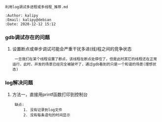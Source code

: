 ```
利用log调试多进程或多线程_推荐.md

:Author: kalipy
:Email: kalipy@debian
:Date: 2020-12-12 15:12
```

### gdb调试存在的问题

1. 设置断点或单步调试可能会严重干扰多进(线)程之间的竞争状态
        
        一旦我们在某个线程设置了断点，该线程在断点处停住了，但是此时其它的线程还在正常运行，此时，并发的场景已经完全被破坏了，通过gdb看到的只是一个和谐的场景(理想状态)

### log解决问题

1. 方法一，直接用printf函数打印到控制台

        缺点:
            1. 没有记录到log文件
            2. 没有每条语句的时间显示

